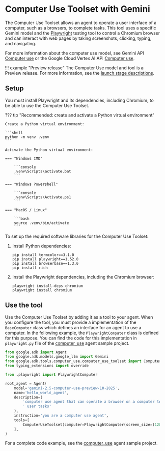 # Computer Use Toolset with Gemini

The Computer Use Toolset allows an agent to operate a user interface
of a computer, such as a browsers, to complete tasks. This tool uses
a specific Gemini model and the [Playwright](https://playwright.dev/) 
testing tool to control a Chromium browser and can interact with
web pages by taking screenshots, clicking, typing, and navigating.

For more information about the computer use model, see 
Gemini API [Computer use](https://ai.google.dev/gemini-api/docs/computer-use)
or the Google Cloud Vertex AI API 
[Computer use](https://cloud.google.com/vertex-ai/generative-ai/docs/computer-use).

!!! example "Preview release"
    The Computer Use model and tool is a Preview release. For
    more information, see the
    [launch stage descriptions](https://cloud.google.com/products#product-launch-stages).

## Setup

You must install Playwright and its dependencies, including Chromium,
to be able to use the Computer Use Toolset.

??? tip "Recommended: create and activate a Python virtual environment"

    Create a Python virtual environment:

    ```shell
    python -m venv .venv
    ```

    Activate the Python virtual environment:

    === "Windows CMD"

        ```console
        .venv\Scripts\activate.bat
        ```

    === "Windows Powershell"

        ```console
        .venv\Scripts\Activate.ps1
        ```

    === "MacOS / Linux"

        ```bash
        source .venv/bin/activate
        ```

To set up the required software libraries for the Computer Use Toolset:

1.  Install Python dependencies:
    ```console
    pip install termcolor==3.1.0
    pip install playwright==1.52.0
    pip install browserbase==1.3.0
    pip install rich
    ```
2.  Install the Playwright dependencies, including the Chromium browser:
    ```console
    playwright install-deps chromium
    playwright install chromium
    ```

## Use the tool

Use the Computer Use Toolset by adding it as a tool to your agent. When you
configure the tool, you must provide a implementation of the `BaseComputer`
class which defines an interface for an agent to use a computer. In the
following example, the `PlaywrightComputer` class is defined for this purpose.
You can find the code for this implementation in `playwright.py` file of the
[computer_use](https://github.com/google/adk-python/blob/main/contributing/samples/computer_use/playwright.py)
agent sample project.

```python
from google.adk import Agent
from google.adk.models.google_llm import Gemini
from google.adk.tools.computer_use.computer_use_toolset import ComputerUseToolset
from typing_extensions import override

from .playwright import PlaywrightComputer

root_agent = Agent(
    model='gemini-2.5-computer-use-preview-10-2025',
    name='hello_world_agent',
    description=(
        'computer use agent that can operate a browser on a computer to finish'
        ' user tasks'
    ),
    instruction='you are a computer use agent',
    tools=[
        ComputerUseToolset(computer=PlaywrightComputer(screen_size=(1280, 936)))
    ],
)
```

For a complete code example, see the
[computer_use](https://github.com/google/adk-python/tree/main/contributing/samples/computer_use)
agent sample project.
